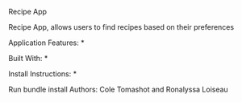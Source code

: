 Recipe App

Recipe App, allows users to find recipes based on their preferences

Application Features:
*

Built With:
*

Install Instructions:
*

Run bundle install
Authors: Cole Tomashot and Ronalyssa Loiseau
